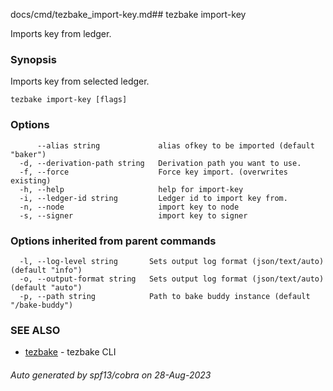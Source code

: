 docs/cmd/tezbake_import-key.md## tezbake import-key

Imports key from ledger.

### Synopsis

Imports key from selected ledger.

```
tezbake import-key [flags]
```

### Options

```
      --alias string             alias ofkey to be imported (default "baker")
  -d, --derivation-path string   Derivation path you want to use.
  -f, --force                    Force key import. (overwrites existing)
  -h, --help                     help for import-key
  -i, --ledger-id string         Ledger id to import key from.
  -n, --node                     import key to node
  -s, --signer                   import key to signer
```

### Options inherited from parent commands

```
  -l, --log-level string       Sets output log format (json/text/auto) (default "info")
  -o, --output-format string   Sets output log format (json/text/auto) (default "auto")
  -p, --path string            Path to bake buddy instance (default "/bake-buddy")
```

### SEE ALSO

* [tezbake](/tezbake/reference/cmd/tezbake)	 - tezbake CLI

###### Auto generated by spf13/cobra on 28-Aug-2023
